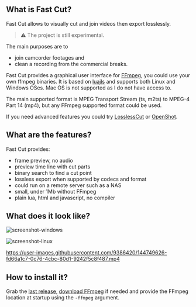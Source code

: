 ## What is Fast Cut?

Fast Cut allows to visually cut and join videos then export losslessly.

> :warning: The project is still experimental.

The main purposes are to
* join camcorder footages and
* clean a recording from the commercial breaks.

Fast Cut provides a graphical user interface for [FFmpeg](https://www.ffmpeg.org/), you could use your own ffmpeg binaries.
It is based on [luajls](https://github.com/javalikescript/luajls) and supports both Linux and Windows OSes.
Mac OS is not supported as I do not have access to.

The main supported format is MPEG Transport Stream (ts, m2ts) to MPEG-4 Part 14 (mp4), but any FFmpeg supported format could be used.

If you need advanced features you could try [LosslessCut](https://github.com/mifi/lossless-cut) or [OpenShot](https://www.openshot.org/).

## What are the features?

Fast Cut provides:
* frame preview, no audio
* preview time line with cut parts
* binary search to find a cut point
* lossless export when supported by codecs and format
* could run on a remote server such as a NAS
* small, under 1Mb without FFmpeg
* plain lua, html and javascript, no compiler

## What does it look like?

![screenshot-windows](https://user-images.githubusercontent.com/9386420/144749617-b4d8ef5b-3957-4409-a090-d71b73654b2e.jpg)


![screenshot-linux](https://user-images.githubusercontent.com/9386420/144749623-427bf569-8fdb-4c57-9673-4b89a02dbf09.jpg)


https://user-images.githubusercontent.com/9386420/144749626-fd66a1c7-0c76-4cbc-80d1-9242f5c8f487.mp4


## How to install it?

Grab the [last release](https://github.com/javalikescript/fcut/releases/latest),
[download FFmpeg](https://www.ffmpeg.org/download.html) if needed and provide the FFmpeg location at startup using the `-ffmpeg` argument.
